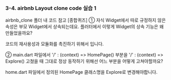 ### 3-4. airbnb Layout clone code 실습 1

airbnb_clone 폴더 내 코드 참고
[종합퀴즈]
① 자식 Widget에서 따로 규정하지 않은 속성은 부모 Widget에서 상속되는데요. 플러터에서 이렇게 Widget의 상속 기능은 왜 만들었을까요?

코드의 재사용성과 모듈화를 촉진하기 위해서 입니다.

② main.dart 파일에서 '/' : (context) => HomePage() 부분을 '/' : (context) => Explore() 고쳤을 때 그대로 정상 동작하기 위해선 어느 부분을 어떻게 고쳐야할까요?

home.dart 파일에서 정의된 HomePage 클래스명을 Explore로 변경해야합니다.